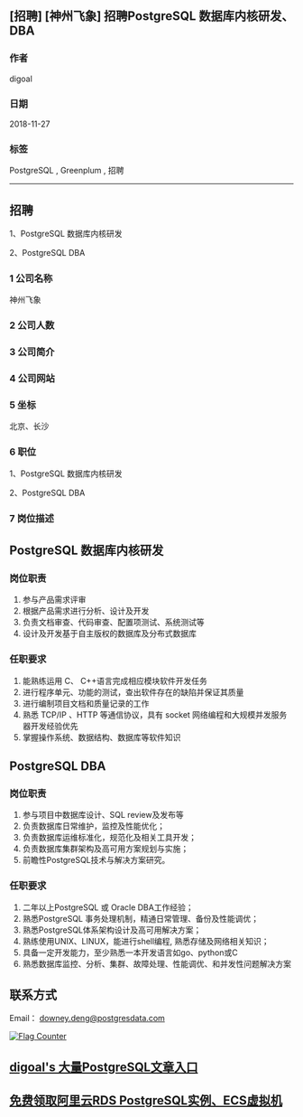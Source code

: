 ## [招聘] [神州飞象] 招聘PostgreSQL 数据库内核研发、DBA     
               
### 作者               
digoal              
              
### 日期              
2018-11-27              
              
### 标签              
PostgreSQL , Greenplum , 招聘            
              
----              
              
## 招聘              
1、PostgreSQL 数据库内核研发    

2、PostgreSQL DBA 
               
### 1 公司名称            
神州飞象 
    
### 2 公司人数            
            
### 3 公司简介            
    
### 4 公司网站   

            
### 5 坐标              
北京、长沙     
              
### 6 职位              
1、PostgreSQL 数据库内核研发    

2、PostgreSQL DBA
              
### 7 岗位描述         
      
## PostgreSQL 数据库内核研发 

### 岗位职责

1. 参与产品需求评审
2. 根据产品需求进行分析、设计及开发
3. 负责文档审查、代码审查、配置项测试、系统测试等
4. 设计及开发基于自主版权的数据库及分布式数据库

### 任职要求

1. 能熟练运用 C、 C++语言完成相应模块软件开发任务
2. 进行程序单元、功能的测试，查出软件存在的缺陷并保证其质量
3. 进行编制项目文档和质量记录的工作 
4. 熟悉 TCP/IP 、HTTP 等通信协议，具有 socket 网络编程和大规模并发服务器开发经验优先
5. 掌握操作系统、数据结构、数据库等软件知识


## PostgreSQL DBA

### 岗位职责

1. 参与项目中数据库设计、SQL review及发布等
2. 负责数据库日常维护，监控及性能优化；
3. 负责数据库运维标准化，规范化及相关工具开发；
4. 负责数据库集群架构及高可用方案规划与实施；
5. 前瞻性PostgreSQL技术与解决方案研究。

### 任职要求

1. 二年以上PostgreSQL 或 Oracle DBA工作经验；
2. 熟悉PostgreSQL 事务处理机制，精通日常管理、备份及性能调优；
3. 熟悉PostgreSQL体系架构设计及高可用解决方案；
4. 熟练使用UNIX、LINUX，能进行shell编程, 熟悉存储及网络相关知识；
5. 具备一定开发能力，至少熟悉一本开发语言如go、python或C
5. 熟悉数据库监控、分析、集群、故障处理、性能调优、和并发性问题解决方案

## 联系方式
Email： downey.deng@postgresdata.com
  
  
<a rel="nofollow" href="http://info.flagcounter.com/h9V1"  ><img src="http://s03.flagcounter.com/count/h9V1/bg_FFFFFF/txt_000000/border_CCCCCC/columns_2/maxflags_12/viewers_0/labels_0/pageviews_0/flags_0/"  alt="Flag Counter"  border="0"  ></a>  
  
  
## [digoal's 大量PostgreSQL文章入口](https://github.com/digoal/blog/blob/master/README.md "22709685feb7cab07d30f30387f0a9ae")
  
  
## [免费领取阿里云RDS PostgreSQL实例、ECS虚拟机](https://free.aliyun.com/ "57258f76c37864c6e6d23383d05714ea")
  
